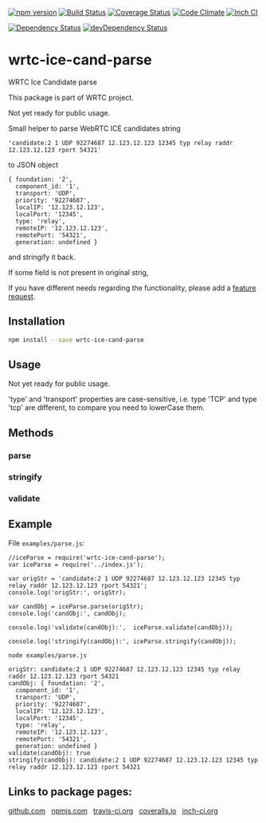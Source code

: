 [![npm version](https://badge.fury.io/js/wrtc-ice-cand-parse.svg)](http://badge.fury.io/js/wrtc-ice-cand-parse)
[![Build Status](https://travis-ci.org/alykoshin/wrtc-ice-cand-parse.svg)](https://travis-ci.org/alykoshin/wrtc-ice-cand-parse)
[![Coverage Status](http://coveralls.io/repos/alykoshin/wrtc-ice-cand-parse/badge.svg?branch=master&service=github)](http://coveralls.io/github/alykoshin/wrtc-ice-cand-parse?branch=master)
[![Code Climate](https://codeclimate.com/github/alykoshin/wrtc-ice-cand-parse/badges/gpa.svg)](https://codeclimate.com/github/alykoshin/wrtc-ice-cand-parse)
[![Inch CI](http://inch-ci.org/github/alykoshin/wrtc-ice-cand-parse.svg?branch=master)](http://inch-ci.org/github/alykoshin/wrtc-ice-cand-parse)

[![Dependency Status](https://david-dm.org/alykoshin/wrtc-ice-cand-parse/status.svg)](https://david-dm.org/alykoshin/wrtc-ice-cand-parse#info=dependencies)
[![devDependency Status](https://david-dm.org/alykoshin/wrtc-ice-cand-parse/dev-status.svg)](https://david-dm.org/alykoshin/wrtc-ice-cand-parse#info=devDependencies)

wrtc-ice-cand-parse
===================

WRTC Ice Candidate parse

This package is part of WRTC project.

Not yet ready for public usage.

Small helper to parse WebRTC ICE candidates string 

```
'candidate:2 1 UDP 92274687 12.123.12.123 12345 typ relay raddr 12.123.12.123 rport 54321'
```

 to JSON object 
 
```
{ foundation: '2',
  component_id: '1',
  transport: 'UDP',
  priority: '92274687',
  localIP: '12.123.12.123',
  localPort: '12345',
  type: 'relay',
  remoteIP: '12.123.12.123',
  remotePort: '54321',
  generation: undefined }
``` 
and stringify it back.

If some field is not present in original strig,
  
If you have different needs regarding the functionality, please add a [feature request](https://github.com/alykoshin/wrtc-ice-cand-parse/issues).


## Installation

```sh
npm install --save wrtc-ice-cand-parse
```

## Usage

Not yet ready for public usage.

'type' and 'transport' properties are case-sensitive, i.e. type 'TCP' and type 'tcp' are different, to compare you need to lowerCase them.

## Methods

### parse

### stringify

### validate


## Example

File `examples/parse.js`:

```
//iceParse = require('wrtc-ice-cand-parse');
var iceParse = require('../index.js');

var origStr = 'candidate:2 1 UDP 92274687 12.123.12.123 12345 typ relay raddr 12.123.12.123 rport 54321';
console.log('origStr:', origStr);

var candObj = iceParse.parse(origStr);
console.log('candObj:', candObj);

console.log('validate(candObj):',  iceParse.validate(candObj));

console.log('stringify(candObj):', iceParse.stringify(candObj));
```

```
node examples/parse.js 
```

```
origStr: candidate:2 1 UDP 92274687 12.123.12.123 12345 typ relay raddr 12.123.12.123 rport 54321
candObj: { foundation: '2',
  component_id: '1',
  transport: 'UDP',
  priority: '92274687',
  localIP: '12.123.12.123',
  localPort: '12345',
  type: 'relay',
  remoteIP: '12.123.12.123',
  remotePort: '54321',
  generation: undefined }
validate(candObj): true
stringify(candObj): candidate:2 1 UDP 92274687 12.123.12.123 12345 typ relay raddr 12.123.12.123 rport 54321
```

## Links to package pages:

[github.com](https://github.com/alykoshin/wrtc-ice-cand-parse) &nbsp; [npmjs.com](https://www.npmjs.com/package/wrtc-ice-cand-parse) &nbsp; [travis-ci.org](https://travis-ci.org/alykoshin/wrtc-ice-cand-parsel) &nbsp; [coveralls.io](https://coveralls.io/github/alykoshin/wrtc-ice-cand-parse) &nbsp; [inch-ci.org](http://inch-ci.org/github/alykoshin/wrtc-ice-cand-parse)
